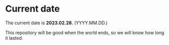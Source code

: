 # Current date

The current date is **2023.02.28.** (YYYY.MM.DD.)

This repository will be good when the world ends, so we will know how long it lasted.